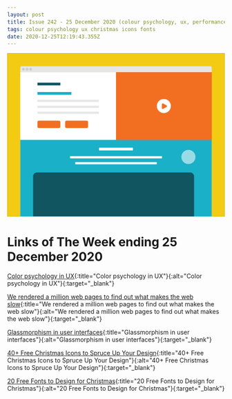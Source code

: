 ```yaml
---
layout: post
title: Issue 242 - 25 December 2020 (colour psychology, ux, performance)
tags: colour psychology ux christmas icons fonts
date: 2020-12-25T12:19:43.355Z
---
```

![Color psychology in UX](/assets/uploads/issue-242.gif "Color psychology in UX")

# Links of The Week ending 25 December 2020

[Color psychology in UX](https://medium.com/design-bootcamp/color-psychology-in-ux-b371fde795d3){:title="Color psychology in UX"}{:alt="Color psychology in UX"}{:target="_blank"}

[We rendered a million web pages to find out what makes the web slow](https://itnext.io/we-rendered-a-million-web-pages-to-find-out-what-makes-the-web-slow-72bbba9ade96){:title="We rendered a million web pages to find out what makes the web slow"}{:alt="We rendered a million web pages to find out what makes the web slow"}{:target="_blank"}

[Glassmorphism in user interfaces](https://uxdesign.cc/glassmorphism-in-user-interfaces-1f39bb1308c9){:title="Glassmorphism in user interfaces"}{:alt="Glassmorphism in user interfaces"}{:target="_blank"}

[40+ Free Christmas Icons to Spruce Up Your Design](https://www.hongkiat.com/blog/christmas-iconsets-2015/){:title="40+ Free Christmas Icons to Spruce Up Your Design"}{:alt="40+ Free Christmas Icons to Spruce Up Your Design"}{:target="_blank"}

[20 Free Fonts to Design for Christmas](https://www.hongkiat.com/blog/free-fonts-to-design-for-christmas/){:title="20 Free Fonts to Design for Christmas"}{:alt="20 Free Fonts to Design for Christmas"}{:target="_blank"}